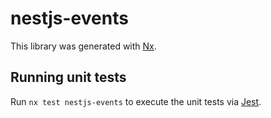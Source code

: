 # nestjs-events

This library was generated with [Nx](https://nx.dev).

## Running unit tests

Run `nx test nestjs-events` to execute the unit tests via [Jest](https://jestjs.io).
